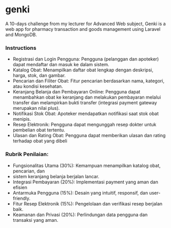 # genki

A 10-days challenge from my lecturer for Advanced Web subject, Genki is a web app for pharmacy transaction and goods
management using Laravel and MongoDB.

### Instructions

- Registrasi dan Login Pengguna: Pengguna (pelanggan dan apoteker) dapat mendaftar dan masuk ke dalam sistem.
- Katalog Obat: Menampilkan daftar obat lengkap dengan deskripsi, harga, stok, dan gambar.
- Pencarian dan Filiter Obat: Fitur pencarian berdasarkan nama, kategori, atau kondisi kesehatan.
- Keranjang Belanja dan Pembayaran Online: Pengguna dapat menambahkan obat ke keranjang dan melakukan pembayaran melalui
  transfer dan melampirkan bukti transfer (integrasi payment gateway merupakan nilai plus).
- Notifikasi Stok Obat: Apoteker mendapatkan notifikasi saat stok obat menipis.
- Resep Elektronik: Pengguna dapat mengunggah resep dokter untuk pembelian obat tertentu.
- Ulasan dan Rating Obat: Pengguna dapat memberikan ulasan dan rating terhadap obat yang dibeli

### Rubrik Penilaian:

- Fungsionalitas Utama (30%): Kemampuan menampilkan katalog obat, pencarian, dan
- sistem keranjang belanja berjalan lancar.
- Integrasi Pembayaran (20%): Implementasi payment yang aman dan efisien
- Antarmuka Pengguna (15%): Desain yang intuitif, responsif, dan user-friendly.
- Fitur Resep Elektronik (15%): Pengelolaan dan verifikasi resep berjalan baik.
- Keamanan dan Privasi (20%): Perlindungan data pengguna dan transaksi yang aman.
